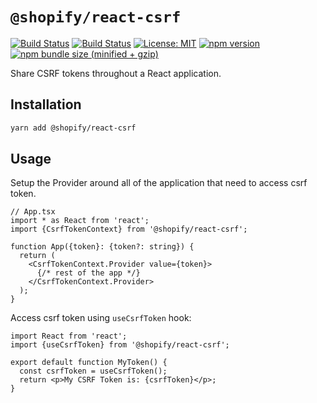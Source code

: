 # `@shopify/react-csrf`

[![Build Status](https://github.com/Shopify/quilt/workflows/Node-CI/badge.svg?branch=main)](https://github.com/Shopify/quilt/actions?query=workflow%3ANode-CI)
[![Build Status](https://github.com/Shopify/quilt/workflows/Ruby-CI/badge.svg?branch=main)](https://github.com/Shopify/quilt/actions?query=workflow%3ARuby-CI)
[![License: MIT](https://img.shields.io/badge/License-MIT-green.svg)](LICENSE.md) [![npm version](https://badge.fury.io/js/%40shopify%2Freact-csrf.svg)](https://badge.fury.io/js/%40shopify%2Freact-csrf.svg) [![npm bundle size (minified + gzip)](https://img.shields.io/bundlephobia/minzip/@shopify/react-csrf.svg)](https://img.shields.io/bundlephobia/minzip/@shopify/react-csrf.svg)

Share CSRF tokens throughout a React application.

## Installation

```bash
yarn add @shopify/react-csrf
```

## Usage

Setup the Provider around all of the application that need to access csrf token.

```tsx
// App.tsx
import * as React from 'react';
import {CsrfTokenContext} from '@shopify/react-csrf';

function App({token}: {token?: string}) {
  return (
    <CsrfTokenContext.Provider value={token}>
      {/* rest of the app */}
    </CsrfTokenContext.Provider>
  );
}
```

Access csrf token using `useCsrfToken` hook:

```tsx
import React from 'react';
import {useCsrfToken} from '@shopify/react-csrf';

export default function MyToken() {
  const csrfToken = useCsrfToken();
  return <p>My CSRF Token is: {csrfToken}</p>;
}
```
